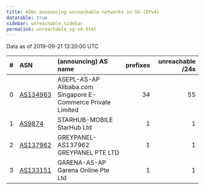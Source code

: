 ```yaml
---
title: ASNs announcing unreachable networks in SG (IPv4)
datatable: true
sidebar: unreachable_sidebar
permalink: unreachable_sg-v4.html
---
```


Data as of 2019-09-21 13:20:00 UTC


<div class="datatable-begin"></div>

|   # | ASN                                      | (announcing) AS name                                         |   prefixes |   unreachable /24s |
|----:|:-----------------------------------------|:-------------------------------------------------------------|-----------:|-------------------:|
|   0 | [AS134963](unreachable_AS134963-v4.html) | ASEPL-AS-AP Alibaba.com Singapore E-Commerce Private Limited |         34 |                 55 |
|   1 | [AS9874](unreachable_AS9874-v4.html)     | STARHUB-MOBILE StarHub Ltd                                   |          1 |                  1 |
|   2 | [AS137962](unreachable_AS137962-v4.html) | GREYPANEL-AS137962 GREYPANEL PTE LTD                         |          1 |                  1 |
|   3 | [AS133151](unreachable_AS133151-v4.html) | GARENA-AS-AP Garena Online Pte Ltd                           |          1 |                  1 |

<div class="datatable-end"></div>